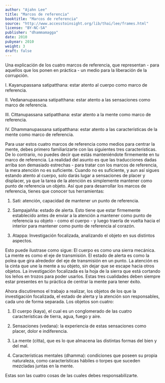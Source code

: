 ```yaml
---
author: "Ajahn Lee"
title: "Marcos de referencia"
booktitle: "Marcos de referencia"
source: "http://www.accesstoinsight.org/lib/thai/lee/frames.html"
license: "BY-NC-SA"
publisher: "dhammamagga"
date: 2010
pubyear: 2010 
weight: 3
draft: false
---
```


Una explicación de los cuatro marcos de referencia, que representan - para aquellos que los ponen en práctica - un medio para la liberación de la corrupción.  
 
I. Kayanupassana satipatthana: estar atento al cuerpo como marco de referencia.  

II. Vedananupassana satipatthana: estar atento a las sensaciones como marco de referencia.  

III. Cittanupassana satipatthana: estar atento a la mente como marco de referencia.  

IV. Dhammanupassana satipatthana: estar atento a las características de la mente como marco de referencia.  

Para usar estos cuatro marcos de referencia como medios para centrar la mente, debes primero familiarizarte con las siguientes tres características. De lo contrario, no puedes decir que estás manteniéndote firmemente en tu marco de referencia. La realidad del asunto es que las traducciones dadas arriba son demasiado estrechas - para tratar con los marcos de referencia, la mera atención no es suficiente. Cuando no es suficiente, y aun así sigues estando atento al cuerpo, solo darás lugar a sensaciones de placer y displacer, ya que la tarea de la atención es simplemente mantener como punto de referencia un objeto. Así que para desarrollar los marcos de referencia, tienes que conocer tus herramientas:

1. Sati: atención, capacidad de mantener un punto de referencia.  

2. Sampajañña: estado de alerta. Esto tiene que estar firmemente establecido antes de enviar a la atención a mantener como punto de referencia su objeto - como el cuerpo - y luego traerla de vuelta hacia el interior para mantener como punto de referencia al corazón.  

3. Atappa: Investigación focalizada, analizando el objeto en sus distintos aspectos. 

Esto puede ilustrase como sigue: El cuerpo es como una sierra mecánica. La mente es como el eje de transmisión. El estado de alerta es como la polea que gira alrededor del eje de transmisión en un punto. La atención es la cinta que une la mente a su objeto, sin dejar que se escape hacia otros objetos. La investigación focalizada es la hoja de la sierra que está cortando los leños en trozos para poder usarlos. Estas tres cualidades deben siempre estar presentes en tu práctica de centrar la mente para tener éxito.  

Ahora discutiremos el trabajo a realizar, los objetos de los que la investigación focalizada, el estado de alerta y la atención son responsables, cada uno de forma separada. Los objetos son cuatro:

1. El cuerpo (kaya), el cual es un conglomerado de las cuatro características de tierra, agua, fuego y aire.  

2. Sensaciones (vedana): la experiencia de estas sensaciones como placer, dolor e indiferencia.  

3. La mente (citta), que es lo que almacena las distintas formas del bien y del mal.  

4. Características mentales (dhamma): condiciones que poseen su propia naturaleza, como características hábiles o torpes que suceden mezcladas juntas en la mente.  

Estas son las cuatro cosas de las cuales debes responsabilizarte.  
